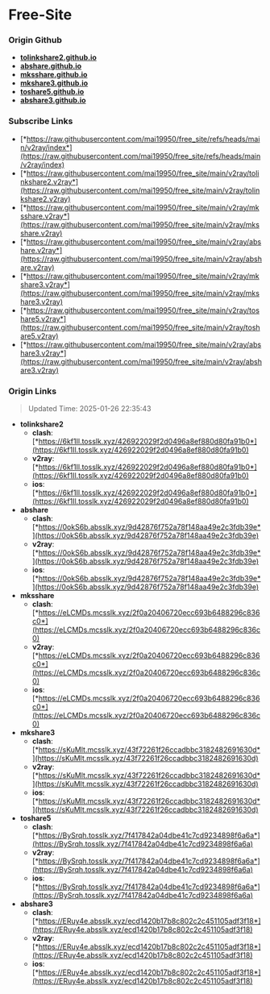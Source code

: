 # Free-Site

### Origin Github

- [**tolinkshare2.github.io**](https://github.com/tolinkshare2/tolinkshare2.github.io)
- [**abshare.github.io**](https://github.com/abshare/abshare.github.io)
- [**mksshare.github.io**](https://github.com/mksshare/mksshare.github.io)
- [**mkshare3.github.io**](https://github.com/mkshare3/mkshare3.github.io)
- [**toshare5.github.io**](https://github.com/toshare5/toshare5.github.io)
- [**abshare3.github.io**](https://github.com/abshare3/abshare3.github.io)

### Subscribe Links

- [*https://raw.githubusercontent.com/mai19950/free_site/refs/heads/main/v2ray/index*](https://raw.githubusercontent.com/mai19950/free_site/refs/heads/main/v2ray/index)
- [*https://raw.githubusercontent.com/mai19950/free_site/main/v2ray/tolinkshare2.v2ray*](https://raw.githubusercontent.com/mai19950/free_site/main/v2ray/tolinkshare2.v2ray)
- [*https://raw.githubusercontent.com/mai19950/free_site/main/v2ray/mksshare.v2ray*](https://raw.githubusercontent.com/mai19950/free_site/main/v2ray/mksshare.v2ray)
- [*https://raw.githubusercontent.com/mai19950/free_site/main/v2ray/abshare.v2ray*](https://raw.githubusercontent.com/mai19950/free_site/main/v2ray/abshare.v2ray)
- [*https://raw.githubusercontent.com/mai19950/free_site/main/v2ray/mkshare3.v2ray*](https://raw.githubusercontent.com/mai19950/free_site/main/v2ray/mkshare3.v2ray)
- [*https://raw.githubusercontent.com/mai19950/free_site/main/v2ray/toshare5.v2ray*](https://raw.githubusercontent.com/mai19950/free_site/main/v2ray/toshare5.v2ray)
- [*https://raw.githubusercontent.com/mai19950/free_site/main/v2ray/abshare3.v2ray*](https://raw.githubusercontent.com/mai19950/free_site/main/v2ray/abshare3.v2ray)

### Origin Links

> Updated Time: 2025-01-26 22:35:43

- **tolinkshare2**
  - **clash**: [*https://6kf1Il.tosslk.xyz/426922029f2d0496a8ef880d80fa91b0*](https://6kf1Il.tosslk.xyz/426922029f2d0496a8ef880d80fa91b0)
  - **v2ray**: [*https://6kf1Il.tosslk.xyz/426922029f2d0496a8ef880d80fa91b0*](https://6kf1Il.tosslk.xyz/426922029f2d0496a8ef880d80fa91b0)
  - **ios**: [*https://6kf1Il.tosslk.xyz/426922029f2d0496a8ef880d80fa91b0*](https://6kf1Il.tosslk.xyz/426922029f2d0496a8ef880d80fa91b0)
- **abshare**
  - **clash**: [*https://0okS6b.absslk.xyz/9d42876f752a78f148aa49e2c3fdb39e*](https://0okS6b.absslk.xyz/9d42876f752a78f148aa49e2c3fdb39e)
  - **v2ray**: [*https://0okS6b.absslk.xyz/9d42876f752a78f148aa49e2c3fdb39e*](https://0okS6b.absslk.xyz/9d42876f752a78f148aa49e2c3fdb39e)
  - **ios**: [*https://0okS6b.absslk.xyz/9d42876f752a78f148aa49e2c3fdb39e*](https://0okS6b.absslk.xyz/9d42876f752a78f148aa49e2c3fdb39e)
- **mksshare**
  - **clash**: [*https://eLCMDs.mcsslk.xyz/2f0a20406720ecc693b6488296c836c0*](https://eLCMDs.mcsslk.xyz/2f0a20406720ecc693b6488296c836c0)
  - **v2ray**: [*https://eLCMDs.mcsslk.xyz/2f0a20406720ecc693b6488296c836c0*](https://eLCMDs.mcsslk.xyz/2f0a20406720ecc693b6488296c836c0)
  - **ios**: [*https://eLCMDs.mcsslk.xyz/2f0a20406720ecc693b6488296c836c0*](https://eLCMDs.mcsslk.xyz/2f0a20406720ecc693b6488296c836c0)
- **mkshare3**
  - **clash**: [*https://sKuMlt.mcsslk.xyz/43f72261f26ccadbbc3182482691630d*](https://sKuMlt.mcsslk.xyz/43f72261f26ccadbbc3182482691630d)
  - **v2ray**: [*https://sKuMlt.mcsslk.xyz/43f72261f26ccadbbc3182482691630d*](https://sKuMlt.mcsslk.xyz/43f72261f26ccadbbc3182482691630d)
  - **ios**: [*https://sKuMlt.mcsslk.xyz/43f72261f26ccadbbc3182482691630d*](https://sKuMlt.mcsslk.xyz/43f72261f26ccadbbc3182482691630d)
- **toshare5**
  - **clash**: [*https://BySrqh.tosslk.xyz/7f417842a04dbe41c7cd9234898f6a6a*](https://BySrqh.tosslk.xyz/7f417842a04dbe41c7cd9234898f6a6a)
  - **v2ray**: [*https://BySrqh.tosslk.xyz/7f417842a04dbe41c7cd9234898f6a6a*](https://BySrqh.tosslk.xyz/7f417842a04dbe41c7cd9234898f6a6a)
  - **ios**: [*https://BySrqh.tosslk.xyz/7f417842a04dbe41c7cd9234898f6a6a*](https://BySrqh.tosslk.xyz/7f417842a04dbe41c7cd9234898f6a6a)
- **abshare3**
  - **clash**: [*https://ERuy4e.absslk.xyz/ecd1420b17b8c802c2c451105adf3f18*](https://ERuy4e.absslk.xyz/ecd1420b17b8c802c2c451105adf3f18)
  - **v2ray**: [*https://ERuy4e.absslk.xyz/ecd1420b17b8c802c2c451105adf3f18*](https://ERuy4e.absslk.xyz/ecd1420b17b8c802c2c451105adf3f18)
  - **ios**: [*https://ERuy4e.absslk.xyz/ecd1420b17b8c802c2c451105adf3f18*](https://ERuy4e.absslk.xyz/ecd1420b17b8c802c2c451105adf3f18)
